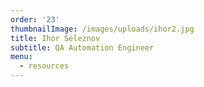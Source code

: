 ```yaml
---
order: '23'
thumbnailImage: /images/uploads/ihor2.jpg
title: Ihor Seleznov
subtitle: QA Automation Engineer
menu:
  - resources
---
```


